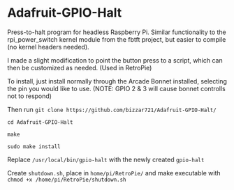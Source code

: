 Adafruit-GPIO-Halt
==================

Press-to-halt program for headless Raspberry Pi. Similar functionality to the rpi_power_switch kernel module from the fbtft project, but easier to compile (no kernel headers needed).

I made a slight modification to point the button press to a script, which can then be customized as needed. (Used in RetroPie)

To install, just install normally through the Arcade Bonnet installed, selecting the pin you would like to use. (NOTE: GPIO 2 & 3 will cause bonnet controlls not to respond)

Then run
`git clone https://github.com/bizzar721/Adafruit-GPIO-Halt/`

`cd Adafruit-GPIO-Halt`

`make`

`sudo make install`

Replace `/usr/local/bin/gpio-halt` with the newly created `gpio-halt`

Create `shutdown.sh`, place in `home/pi/RetroPie/` and make executable with `chmod +x /home/pi/RetroPie/shutdown.sh`
